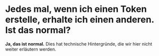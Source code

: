 # Jedes mal, wenn ich einen Token erstelle, erhalte ich einen anderen. Ist das normal?

**Ja, das ist normal.** Dies hat technische Hintergründe, die wir hier nicht weiter erläutern werden.
